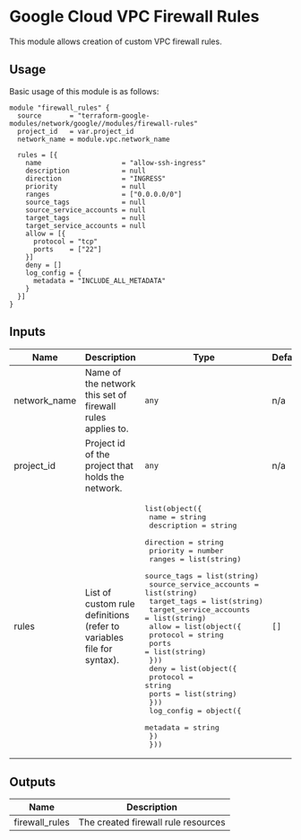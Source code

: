 # Google Cloud VPC Firewall Rules

This module allows creation of custom VPC firewall rules.

## Usage

Basic usage of this module is as follows:

```hcl
module "firewall_rules" {
  source       = "terraform-google-modules/network/google//modules/firewall-rules"
  project_id   = var.project_id
  network_name = module.vpc.network_name

  rules = [{
    name                    = "allow-ssh-ingress"
    description             = null
    direction               = "INGRESS"
    priority                = null
    ranges                  = ["0.0.0.0/0"]
    source_tags             = null
    source_service_accounts = null
    target_tags             = null
    target_service_accounts = null
    allow = [{
      protocol = "tcp"
      ports    = ["22"]
    }]
    deny = []
    log_config = {
      metadata = "INCLUDE_ALL_METADATA"
    }
  }]
}
```

<!-- BEGINNING OF PRE-COMMIT-TERRAFORM DOCS HOOK -->
## Inputs

| Name | Description | Type | Default | Required |
|------|-------------|------|---------|:--------:|
| network\_name | Name of the network this set of firewall rules applies to. | `any` | n/a | yes |
| project\_id | Project id of the project that holds the network. | `any` | n/a | yes |
| rules | List of custom rule definitions (refer to variables file for syntax). | <pre>list(object({<br>    name                    = string<br>    description             = string<br>    direction               = string<br>    priority                = number<br>    ranges                  = list(string)<br>    source_tags             = list(string)<br>    source_service_accounts = list(string)<br>    target_tags             = list(string)<br>    target_service_accounts = list(string)<br>    allow = list(object({<br>      protocol = string<br>      ports    = list(string)<br>    }))<br>    deny = list(object({<br>      protocol = string<br>      ports    = list(string)<br>    }))<br>    log_config = object({<br>      metadata = string<br>    })<br>  }))</pre> | `[]` | no |

## Outputs

| Name | Description |
|------|-------------|
| firewall\_rules | The created firewall rule resources |

<!-- END OF PRE-COMMIT-TERRAFORM DOCS HOOK -->
